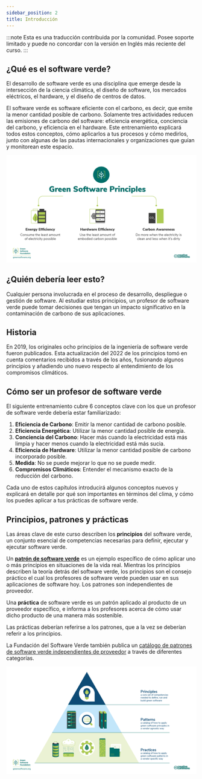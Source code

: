 ```yaml
---
sidebar_position: 2
title: Introducción
---
```


:::note
Esta es una traducción contribuida por la comunidad. Posee soporte limitado y puede no concordar con la versión en Inglés más reciente del curso.
:::

## ¿Qué es el software verde?

El desarrollo de software verde es una disciplina que emerge desde la intersección de la ciencia climática, el diseño de software, los mercados eléctricos, el hardware, y el diseño de centros de datos.

El software verde es software eficiente con el carbono, es decir, que emite la menor cantidad posible de carbono. Solamente tres actividades reducen las emisiones de carbono del software: eficiencia energética, conciencia del carbono, y eficiencia en el hardware. Este entrenamiento explicará todos estos conceptos, cómo aplicarlos a tus procesos y cómo medirlos, junto con algunas de las pautas internacionales y organizaciones que guían y monitorean este espacio.

![alt_text](./images/01_carbon_efficiency.png "Eficiencia de carbono")

## ¿Quién debería leer esto?

Cualquier persona involucrada en el proceso de desarrollo, despliegue o gestión de software. Al estudiar estos principios, un profesor de software verde puede tomar decisiones que tengan un impacto significativo en la contaminación de carbono de sus aplicaciones.

## Historia

En 2019, los originales ocho principios de la ingeniería de software verde fueron publicados. Esta actualización del 2022 de los principios tomó en cuenta comentarios recibidos a través de los años, fusionando algunos principios y añadiendo uno nuevo respecto al entendimiento de los compromisos climáticos.

## Cómo ser un profesor de software verde

El siguiente entrenamiento cubre 6 conceptos clave con los que un profesor de software verde debería estar familiarizado:

1. **Eficiencia de Carbono**: Emitir la menor cantidad de carbono posible.
2. **Eficiencia Energética**: Utilizar la menor cantidad posible de energía.
3. **Conciencia del Carbono**: Hacer más cuando la electricidad está más limpia y hacer menos cuando la electricidad está más sucia.
4. **Eficiencia de Hardware**: Utilizar la menor cantidad posible de carbono incorporado posible.
5. **Medida**: No se puede mejorar lo que no se puede medir.
6. **Compromisos Climáticos**: Entender el mecanismo exacto de la reducción del carbono.

Cada uno de estos capítulos introducirá algunos conceptos nuevos y explicará en detalle por qué son importantes en términos del clima, y cómo los puedes aplicar a tus prácticas de software verde.

## Principios, patrones y prácticas

Las áreas clave de este curso describen los **principios** del software verde, un conjunto esencial de competencias necesarias para definir, ejecutar y ejecutar software verde.

Un [**patrón de software verde**](https://patterns.greensoftware.foundation/) es un ejemplo específico de cómo aplicar uno o más principios en situaciones de la vida real. Mientras los principios describen la teoría detrás del software verde, los principios son el consejo práctico el cual los profesores de software verde pueden usar en sus aplicaciones de software hoy. Los patrones son independientes de proveedor.

Una **práctica** de software verde es un patrón aplicado al producto de un proveedor específico, e informa a los profesores acerca de cómo usar dicho producto de una manera más sostenible.

Las prácticas deberían referirse a los patrones, que a la vez se deberían referir a los principios.

La Fundación del Software Verde también publica un [catálogo de patrones de software verde independientes de proveedor](https://patterns.greensoftware.foundation/) a través de diferentes categorías.
 
![Principios, Patrones y Prácticas del Software Verde](./images/GSF_Principles_Patterns_Practices_v2.png "Principios, Patrones y Prácticas del Software Verde")
